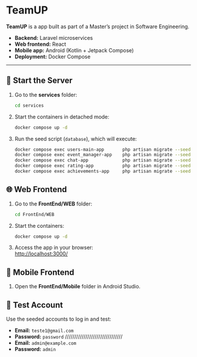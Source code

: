 # TeamUP

**TeamUP** is a app built as part of a Master’s project in Software Engineering.

- **Backend:** Laravel microservices 
- **Web frontend:** React  
- **Mobile app:** Android (Kotlin + Jetpack Compose)  
- **Deployment:** Docker Compose

---

## 🚀 Start the Server

1. Go to the **services** folder:
   ```bash
   cd services
   ```
2. Start the containers in detached mode:
   ```bash
   docker compose up -d
   ```
3. Run the seed script (`database`), which will execute:
   ```bash
   docker compose exec users-main-app       php artisan migrate --seed
   docker compose exec event_manager-app    php artisan migrate --seed
   docker compose exec chat-app             php artisan migrate --seed
   docker compose exec rating-app           php artisan migrate --seed
   docker compose exec achievements-app     php artisan migrate --seed
   ```

## 🌐 Web Frontend

1. Go to the **FrontEnd/WEB** folder:
   ```bash
   cd FrontEnd/WEB
   ```
2. Start the containers:
   ```bash
   docker compose up -d
   ```

3. Access the app in your browser:  
   [http://localhost:3000/](http://localhost:3000/)

## 📱 Mobile Frontend

1. Open the **FrontEnd/Mobile** folder in Android Studio.

## 🧪 Test Account

Use the seeded accounts to log in and test:
- **Email:** `teste1@gmail.com`  
- **Password:** `password`
///////////////////////////////
-  **Email:** `admin@example.com`  
- **Password:** `admin`
